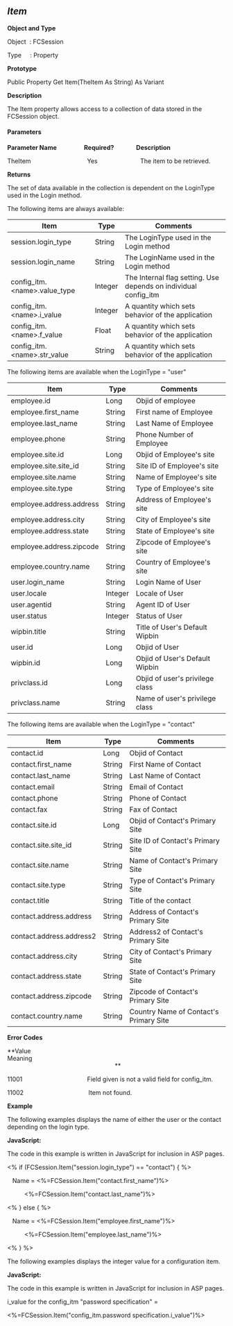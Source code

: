_Item_
------

**Object and Type**

Object  : FCSession

Type     : Property

**Prototype**

Public Property Get Item(TheItem As String) As Variant

**Description**

The Item property allows access to a collection of data stored in the FCSession object.

#### Parameters
**Parameter Name**                **Required?**             **Description**

TheItem                                 Yes                         The item to be retrieved.

**Returns**

The set of data available in the collection is dependent on the LoginType used in the Login method.

The following items are always available:

| Item | Type | Comments |
| --- | --- | --- |
| session.login_type | String | The LoginType used in the Login method |
| session.login_name | String | The LoginName used in the Login method |
| config_itm.&lt;name&gt;.value_type | Integer | The Internal flag setting. Use depends on individual config_itm |
| config_itm.&lt;name&gt;.i_value | Integer | A quantity which sets behavior of the application |
| config_itm.&lt;name&gt;.f_value | Float | A quantity which sets behavior of the application |
| config_itm.&lt;name&gt;.str_value | String | A quantity which sets behavior of the application |

The following items are available when the LoginType = "user"

| Item | Type | Comments |
| --- | --- | --- |
| employee.id | Long | Objid of employee |
| employee.first_name | String | First name of Employee |
| employee.last_name | String | Last Name of Employee |
| employee.phone | String | Phone Number of Employee |
| employee.site.id | Long | Objid of Employee's site |
| employee.site.site_id | String | Site ID of Employee's site |
| employee.site.name | String | Name of Employee's site |
| employee.site.type | String | Type of Employee's site |
| employee.address.address | String | Address of Employee's site |
| employee.address.city | String | City of Employee's site |
| employee.address.state | String | State of Employee's site |
| employee.address.zipcode | String | Zipcode of Employee's site |
| employee.country.name | String | Country of Employee's site |
| user.login_name | String | Login Name of User |
| user.locale | Integer | Locale of User |
| user.agentid | String | Agent ID of User |
| user.status | Integer | Status of User |
| wipbin.title | String | Title of User's Default Wipbin |
| user.id | Long | Objid of User |
| wipbin.id | Long | Objid of User's Default Wipbin |
| privclass.id | Long | Objid of user's privilege class |
| privclass.name | String | Name of user's privilege class |

The following items are available when the LoginType = "contact"

| Item | Type | Comments |
| --- | --- | --- |
| contact.id | Long | Objid of Contact |
| contact.first_name | String | First Name of Contact |
| contact.last_name | String | Last Name of Contact |
| contact.email | String | Email of Contact |
| contact.phone | String | Phone of Contact |
| contact.fax | String | Fax of Contact |
| contact.site.id | Long | Objid of Contact's Primary Site |
| contact.site.site_id | String | Site ID of Contact's Primary Site |
| contact.site.name | String | Name of Contact's Primary Site |
| contact.site.type | String | Type of Contact's Primary Site |
| contact.title | String | Title of the contact |
| contact.address.address | String | Address of Contact's Primary Site |
| contact.address.address2 | String | Address2 of Contact's Primary Site |
| contact.address.city | String | City of Contact's Primary Site |
| contact.address.state | String | State of Contact's Primary Site |
| contact.address.zipcode | String | Zipcode of Contact's Primary Site |
| contact.country.name | String | Country Name of Contact's Primary Site |

**Error Codes**

**Value                                     Meaning                                                                                                                               **

11001                                      Field given is not a valid field for config_itm.

11002                                      Item not found.

**Example**

The following examples displays the name of either the user or the contact depending on the login type.

**JavaScript:**

The code in this example is written in JavaScript for inclusion in ASP pages.

<% if (FCSession.Item("session.login_type") == "contact") { %>

   Name = <%=FCSession.Item("contact.first_name")%>

          <%=FCSession.Item("contact.last_name")%> <BR>

<% } else { %>

   Name = <%=FCSession.Item("employee.first_name")%>

           <%=FCSession.Item("employee.last_name")%> <BR>

<% } %>

The following examples displays the integer value for a configuration item.

**JavaScript:**

The code in this example is written in JavaScript for inclusion in ASP pages.

i_value for the config_itm "password specification" =

<%=FCSession.Item("config_itm.password specification.i_value")%> <BR>